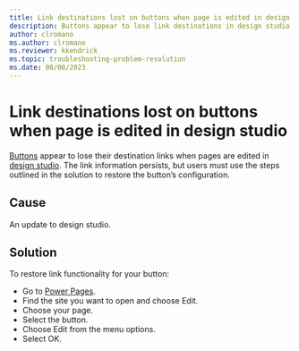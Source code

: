 ```yaml
---
title: Link destinations lost on buttons when page is edited in design studio.
description: Buttons appear to lose link destinations in design studio for some users.
author: clromano
ms.author: clromano
ms.reviewer: kkendrick
ms.topic: troubleshooting-problem-resolution 
ms.date: 08/08/2023  
---
```


# Link destinations lost on buttons when page is edited in design studio

[Buttons](/power-pages/getting-started/add-button) appear to lose their destination links when pages are edited in [design studio](/power-pages/getting-started/use-design-studio). The link information persists, but users must use the steps outlined in the solution to restore the button’s configuration.

## Cause

An update to design studio.  

## Solution

To restore link functionality for your button:

- Go to [Power Pages](https://make.powerpages.microsoft.com/).
- Find the site you want to open and choose Edit.
- Choose your page.
- Select the button.
- Choose Edit from the menu options.
- Select OK.
